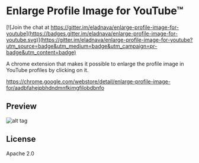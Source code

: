 # Enlarge Profile Image for YouTube™

[![Join the chat at https://gitter.im/eladnava/enlarge-profile-image-for-youtube](https://badges.gitter.im/eladnava/enlarge-profile-image-for-youtube.svg)](https://gitter.im/eladnava/enlarge-profile-image-for-youtube?utm_source=badge&utm_medium=badge&utm_campaign=pr-badge&utm_content=badge)

A chrome extension that makes it possible to enlarge the profile image in YouTube profiles by clicking on it.

https://chrome.google.com/webstore/detail/enlarge-profile-image-for/aadbfahejpbhdndmnfkimgfilobdbnfo

## Preview

![alt tag](https://raw.github.com/eladnava/enlarge-profile-image-for-youtube/master/assets/img/preview.png)

## License

Apache 2.0
